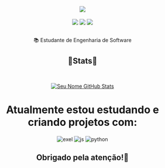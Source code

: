 
<h1 align="center">
<img src="https://readme-typing-svg.herokuapp.com/?font=Righteous&size=35&center=true&vCenter=true&width=500&height=70&duration=4000&lines=Oi!+👋;+eu+sou+Thiago+Sanches!;" />
</h1>

<div  align="center" >

<div> 
  <a href="https://www.instagram.com/thigas.sanches/" target="_blank"><img src="https://img.shields.io/badge/-Instagram-%23E4405F?style=for-the-badge&logo=instagram&logoColor=white" target="_blank"></a>
  <a href = "mailto:thiagosanchesdealecio@gmail.com"><img src="https://img.shields.io/badge/-Gmail-%23333?style=for-the-badge&logo=gmail&logoColor=white" target="_blank"></a>
  <a href="https://www.linkedin.com/in/thiagosanchesdealecio/" target="_blank"><img src="https://img.shields.io/badge/-LinkedIn-%230077B5?style=for-the-badge&logo=linkedin&logoColor=white" target="_blank"></a> 

 ##
📚 Estudante de Engenharia de Software
 <h2 align="center" >🚀Stats🚀</h2>
<br>
<div align="center" >
  
  

[![Seu Nome GitHub Stats](https://github-readme-stats.vercel.app/api?username=thiagosanchesd&show_icons=true&theme=dracula )](https://github.com/thiagosanchesd)

##
# Atualmente estou estudando e criando projetos com:

<img align="center" alt="exel" src="https://img.shields.io/badge/Microsoft_Excel-217346?style=for-the-badge&logo=microsoft-excel&logoColor=white" />
  <img align="center" alt="js" src="https://img.shields.io/badge/JavaScript-F7DF1E?style=for-the-badge&logo=javascript&logoColor=black" /> 
<img align="center" alt="python" src="https://img.shields.io/badge/Python-3776AB?style=for-the-badge&logo=python&logoColor=white" />

 ##

<h2 align="center" >Obrigado pela atenção!🙏</h2>
